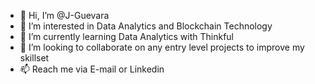 - 👋 Hi, I’m @J-Guevara
- 👀 I’m interested in Data Analytics and Blockchain Technology
- 🌱 I’m currently learning Data Analytics with Thinkful
- 💞️ I’m looking to collaborate on any entry level projects to improve my skillset
- 📫 Reach me via E-mail or Linkedin 

<!---
J-Guevara/J-Guevara is a ✨ special ✨ repository because its `README.md` (this file) appears on your GitHub profile.
You can click the Preview link to take a look at your changes.
--->
